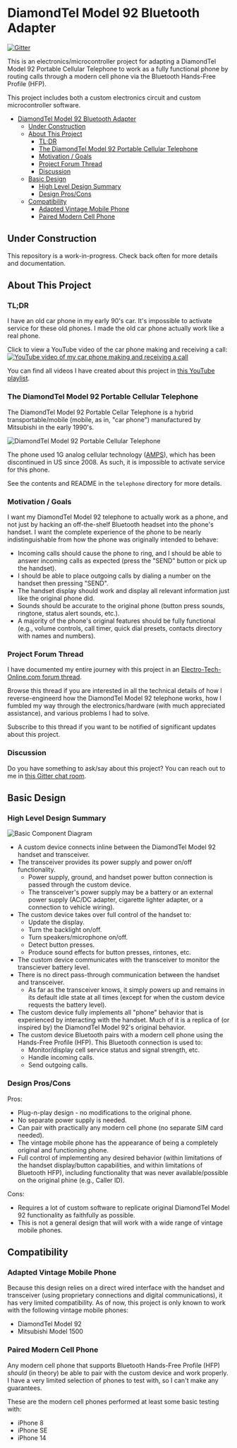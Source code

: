 # DiamondTel Model 92 Bluetooth Adapter

[![Gitter](https://badges.gitter.im/UselessPickles/diamondtel-m92-bluetooth.svg)](https://gitter.im/UselessPickles/diamondtel-m92-bluetooth?utm_source=badge&utm_medium=badge&utm_campaign=pr-badge)

This is an electronics/microcontroller project for adapting a DiamondTel Model 92 Portable Cellular Telephone to work as a fully functional phone by routing calls through a modern cell phone via the Bluetooth Hands-Free Profile (HFP).

This project includes both a custom electronics circuit and custom microcontroller software.

- [DiamondTel Model 92 Bluetooth Adapter](#diamondtel-model-92-bluetooth-adapter)
  * [Under Construction](#under-construction)
  * [About This Project](#about-this-project)
    + [TL;DR](#tl-dr)
    + [The DiamondTel Model 92 Portable Cellular Telephone](#the-diamondtel-model-92-portable-cellular-telephone)
    + [Motivation / Goals](#motivation---goals)
    + [Project Forum Thread](#project-forum-thread)
    + [Discussion](#discussion)
  * [Basic Design](#basic-design)
    + [High Level Design Summary](#high-level-design-summary)
    + [Design Pros/Cons](#design-pros-cons)
  * [Compatibility](#compatibility)
    + [Adapted Vintage Mobile Phone](#adapted-vintage-mobile-phone)
    + [Paired Modern Cell Phone](#paired-modern-cell-phone)


## Under Construction

This repository is a work-in-progress. Check back often for more details and documentation.

## About This Project

### TL;DR

I have an old car phone in my early 90's car. It's impossible to activate service for these old phones. I made the old car phone actually work like a real phone.

Click to view a YouTube video of the car phone making and receiving a call:
[![YouTube video of my car phone making and receiving a call](https://img.youtube.com/vi/gLl7hv3KAa0/0.jpg)](https://www.youtube.com/watch?v=gLl7hv3KAa0)

You can find all videos I have created about this project in [this YouTube playlist](https://www.youtube.com/playlist?list=PLOlio4FadqvQEWHDXaJHlkvHigROk-RNV).

### The DiamondTel Model 92 Portable Cellular Telephone

The DiamondTel Model 92 Portable Cellar Telephone is a hybrid transportable/mobile (mobile, as in, "car phone") manufactured by Mitsubishi in the early 1990's. 

![DiamondTel Model 92 Portable Cellular Telephone](readme/DiamondTel_Model_92.JPG)

The phone used 1G analog cellular technology ([AMPS](https://en.wikipedia.org/wiki/Advanced_Mobile_Phone_System)), which has been discontinued in US since 2008. As such, it is impossible to activate service for this phone. 

See the contents and README in the `telephone` directory for more details.

### Motivation / Goals

I want my DiamondTel Model 92 telephone to actually work as a phone, and not just by hacking an off-the-shelf Bluetooth headset into the phone's handset. I want the complete experience of the phone to be nearly indistinguishable from how the phone was originally intended to behave:

- Incoming calls should cause the phone to ring, and I should be able to answer incoming calls as expected (press the "SEND" button or pick up the handset).
- I should be able to place outgoing calls by dialing a number on the handset then pressing "SEND".
- The handset display should work and display all relevant information just like the original phone did.
- Sounds should be accurate to the original phone (button press sounds, ringtone, status alert sounds, etc.).
- A majority of the phone's original features should be fully functional (e.g., volume controls, call timer, quick dial presets, contacts directory with names and numbers).

### Project Forum Thread

I have documented my entire journey with this project in an [Electro-Tech-Online.com forum thread](https://www.electro-tech-online.com/threads/making-a-bluetooth-adapter-for-a-car-phone-from-the-90s.162764/).

Browse this thread if you are interested in all the technical details of how I reverse-engineerd how the DiamondTel Model 92 telephone works, how I fumbled my way through the electronics/hardware (with much appreciated assistance), and various problems I had to solve.

Subscribe to this thread if you want to be notified of significant updates about this project.

### Discussion

Do you have something to ask/say about this project? You can reach out to me in [this Gitter chat room](https://gitter.im/UselessPickles/diamondtel-m92-bluetooth).

## Basic Design

### High Level Design Summary

![Basic Component Diagram](readme/basic_component_diagram.png)

- A custom device connects inline between the DiamondTel Model 92 handset and transceiver.
- The transceiver provides its power supply and power on/off functionality.
    - Power supply, ground, and handset power button connection is passed through the custom device.
    - The transceiver's power supply may be a battery or an external power supply (AC/DC adapter, cigarette lighter adapter, or a connection to vehicle wiring).
- The custom device takes over full control of the handset to:
    - Update the display.
    - Turn the backlight on/off.
    - Turn speakers/microphone on/off.
    - Detect button presses.
    - Produce sound effects for button presses, rintones, etc.
- The custom device communicates with the transceiver to monitor the transciever battery level.    
- There is no direct pass-through communication between the handset and transceiver.
    - As far as the transceiver knows, it simply powers up and remains in its default idle state at all times (except for when the custom device requests the battery level).
- The custom device fully implements all "phone" behavior that is experienced by interacting with the handset. Much of it is a replica of (or inspired by) the DiamondTel Model 92's original behavior.
- The custom device Bluetooth pairs with a modern cell phone using the Hands-Free Profile (HFP). This Bluetooth connection is used to:
    - Monitor/display cell service status and signal strength, etc.
    - Handle incoming calls.
    - Send outgoing calls.
    
### Design Pros/Cons

Pros:

- Plug-n-play design - no modifications to the original phone.
- No separate power supply is needed.
- Can pair with practically any modern cell phone (no separate SIM card needed).
- The vintage mobile phone has the appearance of being a completely original and functioning phone.
- Full control of implementing any desired behavior (within limitations of the handset display/button capabilities, and within limitations of Bluetooth HFP), including functionality that was never available/possible on the original phine (e.g., Caller ID).

Cons:

- Requires a lot of custom software to replicate original DiamondTel Model 92 functionality as faithfully as possible.
- This is not a general design that will work with a wide range of vintage mobile phones.

## Compatibility

### Adapted Vintage Mobile Phone

Because this design relies on a direct wired interface with the handset and transceiver (using proprietary connections and digital communications), it has very limited compatibility. As of now, this project is only known to work with the following vintage mobile phones:

- DiamondTel Model 92
- Mitsubishi Model 1500

### Paired Modern Cell Phone

Any modern cell phone that supports Bluetooth Hands-Free Profile (HFP) _should_ (in theory) be able to pair with the custom device and work properly. I have a very limited selection of phones to test with, so I can't make any guarantees.

These are the modern cell phones performed at least some basic testing with:

- iPhone 8
- iPhone SE
- iPhone 14
